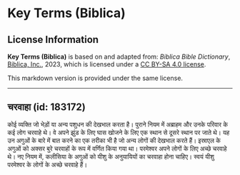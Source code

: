 # Key Terms (Biblica)

## License Information

**Key Terms (Biblica)** is based on and adapted from: _Biblica Bible Dictionary_, [Biblica, Inc.](https://www.biblica.com/), 2023, which is licensed under a [CC BY-SA 4.0 license](https://creativecommons.org/licenses/by-sa/4.0/legalcode.en).

This markdown version is provided under the same license.



--------------------------------

## चरवाहा (id: 183172)

कोई व्यक्ति जो भेड़ों या अन्य पशुधन की देखभाल करता है। पुराने नियम में अब्राहम और उनके परिवार के कई लोग चरवाहे थे। वे अपने झुंड के लिए घास खोजने के लिए एक स्थान से दूसरे स्थान पर जाते थे। यह उन अगुओं के बारे में बात करने का एक तरीका भी है जो अन्य लोगों की देखभाल करते हैं। इस्राएल के अगुओं को अक्सर बुरे चरवाहों के रूप में वर्णित किया गया था। परमेश्‍वर अपने लोगों के लिए अच्छे चरवाहे थे। नए नियम में, कलीसिया के अगुओं को यीशु के अनुयायियों का चरवाहा होना चाहिए। स्वयं यीशु परमेश्‍वर के लोगों के अच्छे चरवाहे हैं।


